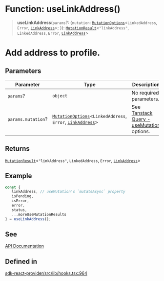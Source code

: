 # Function: useLinkAddress()

> **useLinkAddress**(`params`?: \{`mutation`: [`MutationOptions`](/docs/packages/sdk-react-provider/type-aliases/MutationOptions.md)\<`LinkedAddress`, `Error`, [`LinkAddress`](/docs/packages/sdk-react-provider/interfaces/LinkAddress.md)\>; \}): [`MutationResult`](/docs/packages/sdk-react-provider/type-aliases/MutationResult.md)\<`"linkAddress"`, `LinkedAddress`, `Error`, [`LinkAddress`](/docs/packages/sdk-react-provider/interfaces/LinkAddress.md)\>

# Add address to profile.

## Parameters

| Parameter | Type | Description |
| ------ | ------ | ------ |
| `params`? | `object` | No required parameters. |
| `params.mutation`? | [`MutationOptions`](/docs/packages/sdk-react-provider/type-aliases/MutationOptions.md)\<`LinkedAddress`, `Error`, [`LinkAddress`](/docs/packages/sdk-react-provider/interfaces/LinkAddress.md)\> | See [Tanstack Query - useMutation](https://tanstack.com/query/latest/docs/framework/react/reference/useMutation) options. |

## Returns

[`MutationResult`](/docs/packages/sdk-react-provider/type-aliases/MutationResult.md)\<`"linkAddress"`, `LinkedAddress`, `Error`, [`LinkAddress`](/docs/packages/sdk-react-provider/interfaces/LinkAddress.md)\>

## Example

```ts
const {
   linkAddress, // useMutation's `mutateAsync` property
   isPending,
   isError,
   error,
   status,
   ...moreUseMutationResults
} = useLinkAddress();
```

## See

[API Documentation](https://monerium.dev/api-docs#operation/profile-addresses)

## Defined in

[sdk-react-provider/src/lib/hooks.tsx:964](https://github.com/monerium/js-monorepo/blob/main/packages/sdk-react-provider/src/lib/hooks.tsx#L964)
